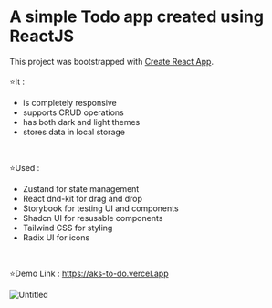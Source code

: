 # A simple Todo app created using ReactJS

This project was bootstrapped with [Create React App](https://github.com/facebook/create-react-app).
</br></br>
⭐It :

<ul>
  <li>is completely responsive</li>
  <li>supports CRUD operations</li>
  <li>has both dark and light themes</li>
  <li>stores data in local storage</li>
</ul>
</br>

⭐Used :

<ul>
  <li>Zustand for state management</li>
  <li>React dnd-kit for drag and drop</li>
  <li>Storybook for testing UI and components</li>
  <li>Shadcn UI for resusable components</li>
  <li>Tailwind CSS for styling</li> 
  <li>Radix UI for icons</li>
</ul>
</br>

⭐Demo Link : https://aks-to-do.vercel.app
</br>

![Untitled](https://github.com/Akshaypmna18/to-do/assets/67232475/5ae73168-274d-4412-8b5f-8b9d06362b6a)
